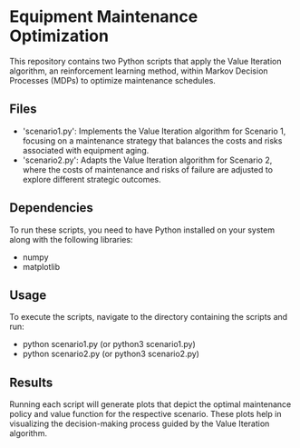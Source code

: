 # Equipment Maintenance Optimization

This repository contains two Python scripts that apply the Value Iteration algorithm, an reinforcement learning method, within Markov Decision Processes (MDPs) to optimize maintenance schedules.

## Files

- 'scenario1.py': Implements the Value Iteration algorithm for Scenario 1, focusing on a maintenance strategy that balances the costs and risks associated with equipment aging.
- 'scenario2.py': Adapts the Value Iteration algorithm for Scenario 2, where the costs of maintenance and risks of failure are adjusted to explore different strategic outcomes.

## Dependencies

To run these scripts, you need to have Python installed on your system along with the following libraries:
- numpy
- matplotlib

## Usage

To execute the scripts, navigate to the directory containing the scripts and run:

- python scenario1.py (or python3 scenario1.py)
- python scenario2.py (or python3 scenario2.py)

## Results

Running each script will generate plots that depict the optimal maintenance policy and value function for the respective scenario. These plots help in visualizing the decision-making process guided by the Value Iteration algorithm.
